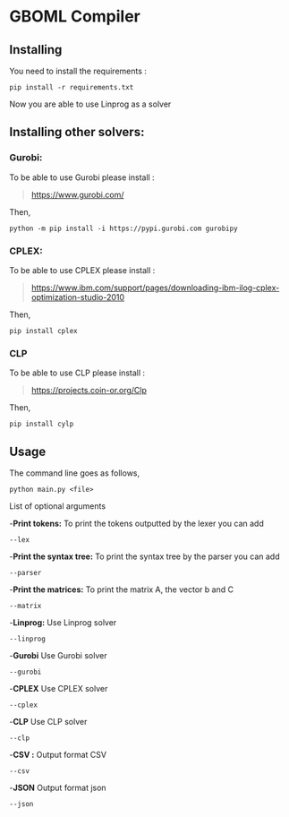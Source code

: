 # GBOML Compiler
## Installing 
You need to install the requirements : 
```
pip install -r requirements.txt
```
Now you are able to use Linprog as a solver

## Installing other solvers: 
### Gurobi:
To be able to use Gurobi please install : 

>https://www.gurobi.com/

Then, 

```
python -m pip install -i https://pypi.gurobi.com gurobipy
```
### CPLEX: 
To be able to use CPLEX please install : 

>https://www.ibm.com/support/pages/downloading-ibm-ilog-cplex-optimization-studio-2010

Then,

```
pip install cplex
```

### CLP
To be able to use CLP please install : 
>https://projects.coin-or.org/Clp

Then, 

```
pip install cylp
```

## Usage 
The command line goes as follows,
```
python main.py <file> 
```
List of optional arguments

-**Print tokens:** To print the tokens outputted by the lexer you can add  

```
--lex
```

-**Print the syntax tree:** To print the syntax tree by the parser you can add

```
--parser
```

-**Print the matrices:** To print the matrix A, the vector b and C

```
--matrix
```

-**Linprog:** Use Linprog solver

```
--linprog
```

-**Gurobi** Use Gurobi solver

```
--gurobi
```

-**CPLEX** Use CPLEX solver

```
--cplex
```

-**CLP** Use CLP solver

```
--clp
```

-**CSV :** Output format CSV 

```
--csv
```

-**JSON** Output format json

```
--json
```